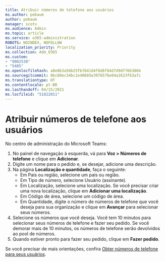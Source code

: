 ```yaml
---
title: Atribuir números de telefone aos usuários
ms.author: pebaum
author: pebaum
manager: scotv
ms.audience: Admin
ms.topic: article
ms.service: o365-administration
ROBOTS: NOINDEX, NOFOLLOW
localization_priority: Priority
ms.collection: Adm_O365
ms.custom:
- "9002538"
- "5485"
ms.openlocfilehash: a8e8b3a56b25fb7841d4f8d8f84d7d9df766386b
ms.sourcegitcommit: 8bc60ec34bc1e40685e3976576e04a2623f63a7c
ms.translationtype: HT
ms.contentlocale: pt-BR
ms.lasthandoff: 04/15/2021
ms.locfileid: "51822011"
---
```

# <a name="adding-phone-numbers-to-users"></a>Atribuir números de telefone aos usuários

No centro de administração do Microsoft Teams:

1. No painel de navegação à esquerda, vá para **Voz > Números de telefone** e clique em **Adicionar**.
2. Digite um nome para o pedido e, se desejar, adicione uma descrição.
3. Na página **Localização e quantidade**, faça o seguinte:
    - Em País ou região, selecione um país ou região.
    - Em Tipo de número, selecione Usuário (assinante).
    - Em Localização, selecione uma localização. Se você precisar criar uma nova localização, clique em **Adicionar uma localização**.
    - Em Código de área, selecione um código de área.
    - Em Quantidade, digite o número de números de telefone que você deseja para sua organização e clique em **Avançar** para selecionar seus números.
4. Selecione os números que você deseja. Você tem 10 minutos para selecionar seus números de telefone e fazer seu pedido. Se você demorar mais de 10 minutos, os números de telefone serão devolvidos ao pool de números.
5. Quando estiver pronto para fazer seu pedido, clique em **Fazer pedido**.

Se você precisar de mais orientações, confira [Obter números de telefone para seus usuários](https://docs.microsoft.com/microsoftteams/getting-phone-numbers-for-your-users).
